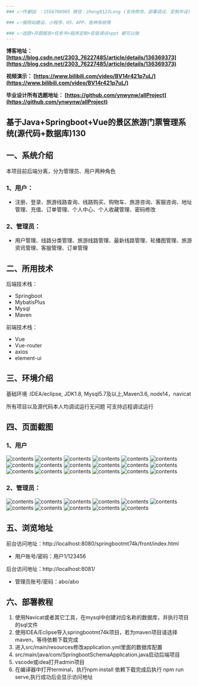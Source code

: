 ```yaml
---
### 👉作者QQ ：1556708905 微信：zheng0123Long (支持修改、部署调试、定制毕设)

### 👉接网站建设、小程序、H5、APP、各种系统等

### 👉选题+开题报告+任务书+程序定制+安装调试+ppt 都可以做
---
```


**博客地址：
[https://blog.csdn.net/2303_76227485/article/details/136369373](https://blog.csdn.net/2303_76227485/article/details/136369373)**

**视频演示：
[https://www.bilibili.com/video/BV14r421p7uL/](https://www.bilibili.com/video/BV14r421p7uL/)**

**毕业设计所有选题地址：
[https://github.com/ynwynw/allProject](https://github.com/ynwynw/allProject)**

## 基于Java+Springboot+Vue的景区旅游门票管理系统(源代码+数据库)130

## 一、系统介绍
本项目前后端分离，分为管理员、用户两种角色

### 1、用户：
- 注册、登录、旅游线路查询、线路购买、购物车、旅游咨询、客服咨询、地址管理、充值、订单管理、个人中心、个人收藏管理、密码修改
### 2、管理员：
- 用户管理、线路分类管理、旅游线路管理、最新线路管理、轮播图管理、旅游资讯管理、客服管理、订单管理

## 二、所用技术

后端技术栈：

- Springboot
- MybatisPlus
- Mysql
- Maven

前端技术栈：

- Vue 
- Vue-router 
- axios 
- element-ui

## 三、环境介绍

基础环境 :IDEA/eclipse, JDK1.8, Mysql5.7及以上,Maven3.6, node14，navicat

所有项目以及源代码本人均调试运行无问题 可支持远程调试运行

## 四、页面截图
### 1、用户
![contents](./picture/picture1.png)
![contents](./picture/picture2.png)
![contents](./picture/picture3.png)
![contents](./picture/picture4.png)
![contents](./picture/picture5.png)
![contents](./picture/picture6.png)
![contents](./picture/picture7.png)
![contents](./picture/picture8.png)
![contents](./picture/picture9.png)
![contents](./picture/picture10.png)
![contents](./picture/picture11.png)
![contents](./picture/picture12.png)
![contents](./picture/picture13.png)
![contents](./picture/picture14.png)
![contents](./picture/picture15.png)
![contents](./picture/picture16.png)
![contents](./picture/picture17.png)
![contents](./picture/picture18.png)

### 2、管理员：
![contents](./picture/picture19.png)
![contents](./picture/picture20.png)
![contents](./picture/picture21.png)
![contents](./picture/picture22.png)
![contents](./picture/picture23.png)
![contents](./picture/picture24.png)
![contents](./picture/picture25.png)
![contents](./picture/picture26.png)
![contents](./picture/picture27.png)
![contents](./picture/picture28.png)
![contents](./picture/picture29.png)

## 五、浏览地址

前台访问地址：http://localhost:8080/springbootmt74k/front/index.html
- 用户账号/密码：用户1/123456

后台访问地址：http://localhost:8081/
- 管理员账号/密码：abo/abo

## 六、部署教程
1. 使用Navicat或者其它工具，在mysql中创建对应名称的数据库，并执行项目的sql文件
2. 使用IDEA/Eclipse导入springbootmt74k项目，若为maven项目请选择maven，等待依赖下载完成
3. 进入src/main/resources修改application.yml里面的数据库配置
4. src/main/java/com/SpringbootSchemaApplication.java启动后端项目
5. vscode或idea打开admin项目
6. 在编译器中打开terminal，执行npm install 依赖下载完成后执行 npm run serve,执行成功后会显示访问地址

